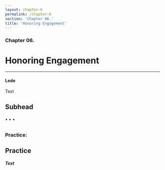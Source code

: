```yaml
---
layout: chapter-6
permalink: /chapter-6
section: 'Chapter 06.'
title: 'Honoring Engagement'
---
```


### Chapter 06.
# Honoring Engagement

***

#### Lede

Text

## Subhead

###### • • •

### Practice:

## Practice<br/>
##### Text


